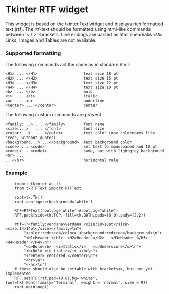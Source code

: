 # Tkinter RTF widget 

This widget is based on the tkinter.Text widget and displays rich formatted text (rtf).
The rtf-text should be formatted using html-like commands between '<'/'>'-brackets.
Line endings are parsed as html linebreaks ```<BR>```. Links, Images and Tables are not available.

### Supported formatting

The following commands act the same as in standard html:
~~~
<H1> ... </H1>                    text size 18 pt
<H2> ... </H2>                    text size 15 pt
<H3> ... </H3>                    text size 12 pt
<H4> ... </H4>                    text size 10 pt
<b>  ... </b>                     bold
<i>  ... </i>                     italic
<u>  ... <u>                      underline
<center> ... </center>            center
~~~

The following custom commands are present
~~~
<family:...> ... </family>        font name
<size:...>   ... </font>          font size
<color:...>  ... </color>         text color (use colornames like 'red', without quotes)
<background...> ...</background>  text background color
<code> ... <code>                 set text to monospaced and 10 pt
<codei>... <codei>                same, but with lightgrey background
<hr> ...
...</hr>                          horizontal rule
~~~

### Example

~~~
    import tkinter as tk
    from tkRTFText import RTFText 
   
    root=tk.Tk()   
    root.configure(background='white')

    RTF=RTFText(root,bg='white')#root,bg="white")
    RTF.pack(side=tk.TOP, fill=tk.BOTH,padx=(0,0),pady=(2,2))

    rtf=("<family:verdana>Verdana <size:18>18pt</size> <size:14>14pt</size></family>\n"+
        "<color:red>red</color> <background:red>red</background>\n"+
        "<H1>Header </H1>  <H2>Header </H2>   <H3>Header </H3>   <H4>Header </H4>\n"+
        "<b>Bold</b>  <i>Italic</i>   <u>Underscore</u>\n"+
        "<b>Bold <i> italic</i> </b>\n"+
        "<center> centered </center>\n"+
        "<hr>\n"+
        "</hr>\n")    
    # these should also be settable with brackets<>, but not yet implemented
    RTF.setRTF(rtf,pad=(8,8),bg='white', font=tkf.Font(family='Terminal', weight = 'normal', size = 9))
    root.mainloop()
~~~
